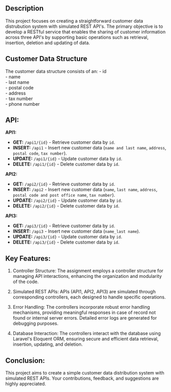 ## Description
This project focuses on creating a straightforward customer data distrubution system with simulated REST API's. The primary objective is to develop a RESTful service that enables the sharing of customer information across three API's by supporting basic operations such as retrieval, insertion, deletion and updating of data.

## Customer Data Structure
The customer data structure consists of an:
    - id <br />
    - name <br />
    - last name <br />
    - postal code <br /> 
    - address <br /> 
    - tax number <br />
    - phone number <br />

## API:
**API1:**
- **GET:** `/api1/{id}` - Retrieve customer data by `id`.
- **INSERT:** `/api1` - Insert new customer data (`name and last name`, `address`, `postal code`, `tax number`).
- **UPDATE:** `/api1/{id}` - Update customer data by `id`.
- **DELETE:** `/api1/{id}` - Delete customer data by `id`.

**API2:**
- **GET:** `/api2/{id}` - Retrieve customer data by `id`.
- **INSERT:** `/api2` - Insert new customer data (`name`, `last name`, `address`, `postal code and post office name`, `tax number`).
- **UPDATE:** `/api2/{id}` - Update customer data by `id`.
- **DELETE:** `/api2/{id}` - Delete customer data by `id`.

**API3:**
- **GET:** `/api3/{id}` - Retrieve customer data by `id`.
- **INSERT:** `/api3` - Insert new customer data (`name_last name`).
- **UPDATE:** `/api3/{id}` - Update customer data by `id`.
- **DELETE:** `/api3/{id}` - Delete customer data by `id`.

## Key Features:
1. Controller Structure: The assignment employs a controller structure for managing API interactions, enhancing the organization and modularity of the code.

2. Simulated REST APIs: APIs (API1, API2, API3) are simulated through corresponding controllers, each designed to handle specific operations.

3. Error Handling: The controllers incorporate robust error handling mechanisms, providing meaningful responses in case of record not found or internal server errors. Detailed error logs are generated for debugging purposes.

4. Database Interaction: The controllers interact with the database using Laravel's Eloquent ORM, ensuring secure and efficient data retrieval, insertion, updating, and deletion.

## Conclusion: 
This project aims to create a simple customer data distribution system with simulated REST APIs. Your contributions, feedback, and suggestions are highly appreciated.

